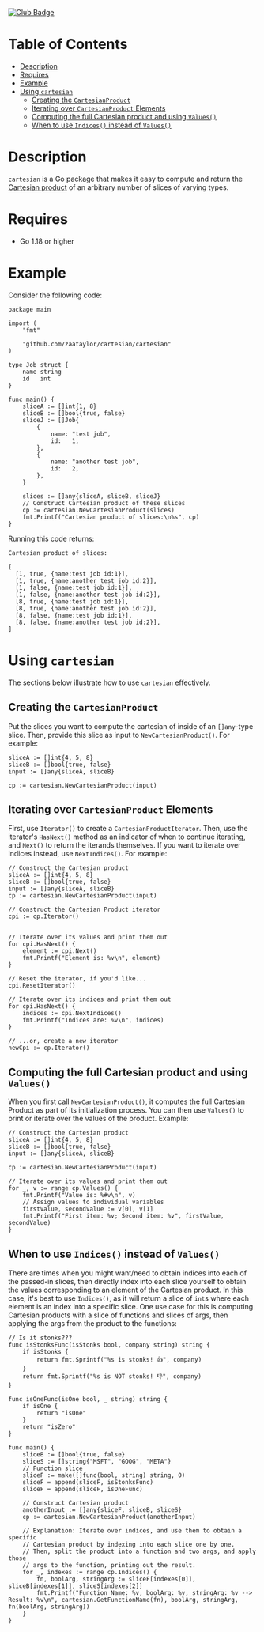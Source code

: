 <a href="https://project-types.github.io/#club">
	<img src="https://img.shields.io/badge/project%20type-club-ff69b4" alt="Club Badge">
</a>

# Table of Contents
- [Description](#description)
- [Requires](#requires)
- [Example](#example)
- [Using `cartesian`](#using-cartesian)
	- [Creating the `CartesianProduct`](#creating-the-cartesianproduct)
	- [Iterating over `CartesianProduct` Elements](#iterating-over-cartesianproduct-elements)
	- [Computing the full Cartesian product and using `Values()`](#computing-the-full-cartesian-product-and-using-values)
	- [When to use `Indices()` instead of `Values()`](#when-to-use-indices-instead-of-values)

# Description

`cartesian` is a Go package that makes it easy to compute and return the [Cartesian product](https://en.wikipedia.org/wiki/Cartesian_product) of an arbitrary number of slices of varying types.

# Requires
- Go 1.18 or higher

# Example

Consider the following code:

```golang
package main

import (
	"fmt"

	"github.com/zaataylor/cartesian/cartesian"
)

type Job struct {
	name string
	id   int
}

func main() {
	sliceA := []int{1, 8}
	sliceB := []bool{true, false}
	sliceJ := []Job{
		{
			name: "test job",
			id:   1,
		},
		{
			name: "another test job",
			id:   2,
		},
	}

	slices := []any{sliceA, sliceB, sliceJ}
	// Construct Cartesian product of these slices
	cp := cartesian.NewCartesianProduct(slices)
	fmt.Printf("Cartesian product of slices:\n%s", cp)
}
```

Running this code returns:

```
Cartesian product of slices:

[
  [1, true, {name:test job id:1}], 
  [1, true, {name:another test job id:2}], 
  [1, false, {name:test job id:1}], 
  [1, false, {name:another test job id:2}], 
  [8, true, {name:test job id:1}], 
  [8, true, {name:another test job id:2}], 
  [8, false, {name:test job id:1}], 
  [8, false, {name:another test job id:2}], 
]
 ```

# Using `cartesian`
The sections below illustrate how to use `cartesian` effectively.

## Creating the `CartesianProduct`
Put the slices you want to compute the cartesian of inside of an `[]any`-type slice. Then, provide this slice as input to `NewCartesianProduct()`. For example:
```golang
sliceA := []int{4, 5, 8}
sliceB := []bool{true, false}
input := []any{sliceA, sliceB}

cp := cartesian.NewCartesianProduct(input)
```

## Iterating over `CartesianProduct` Elements
First, use `Iterator()` to create a `CartesianProductIterator`. Then, use the iterator's `HasNext()` method as an indicator of when to continue iterating, and `Next()` to return the iterands themselves. If you want to iterate over indices instead, use `NextIndices()`. For example:
```golang
// Construct the Cartesian product
sliceA := []int{4, 5, 8}
sliceB := []bool{true, false}
input := []any{sliceA, sliceB}
cp := cartesian.NewCartesianProduct(input)

// Construct the Cartesian Product iterator
cpi := cp.Iterator()


// Iterate over its values and print them out
for cpi.HasNext() {
    element := cpi.Next()
    fmt.Printf("Element is: %v\n", element)
}

// Reset the iterator, if you'd like...
cpi.ResetIterator()

// Iterate over its indices and print them out
for cpi.HasNext() {
	indices := cpi.NextIndices()
	fmt.Printf("Indices are: %v\n", indices)
}

// ...or, create a new iterator
newCpi := cp.Iterator()
```

## Computing the full Cartesian product and using `Values()`
When you first call `NewCartesianProduct()`, it computes the full Cartesian Product as part of its initialization process. You can then use `Values()` to print or iterate over the values of the product. Example:
```golang
// Construct the Cartesian product
sliceA := []int{4, 5, 8}
sliceB := []bool{true, false}
input := []any{sliceA, sliceB}

cp := cartesian.NewCartesianProduct(input)

// Iterate over its values and print them out
for _, v := range cp.Values() {
    fmt.Printf("Value is: %#v\n", v)
	// Assign values to individual variables
	firstValue, secondValue := v[0], v[1]
	fmt.Printf("First item: %v; Second item: %v", firstValue, secondValue)
}
```

## When to use `Indices()` instead of `Values()`
There are times when you might want/need to obtain indices into each of the passed-in slices, then directly index into each slice yourself to obtain the values corresponding to an element of the Cartesian product. In this case, it's best to use `Indices()`, as it will return a slice of `int`s where each element is an index into a specific slice. One use case for this is computing Cartesian products with a slice of functions and slices of args, then applying the args from the product to the functions:
```golang
// Is it stonks???
func isStonksFunc(isStonks bool, company string) string {
	if isStonks {
		return fmt.Sprintf("%s is stonks! 👍", company)
	}
	return fmt.Sprintf("%s is NOT stonks! 👎", company)
}

func isOneFunc(isOne bool, _ string) string {
	if isOne {
		return "isOne"
	}
	return "isZero"
}

func main() {
	sliceB := []bool{true, false}
	sliceS := []string{"MSFT", "GOOG", "META"}
	// Function slice
	sliceF := make([]func(bool, string) string, 0)
	sliceF = append(sliceF, isStonksFunc)
	sliceF = append(sliceF, isOneFunc)
	
	// Construct Cartesian product
	anotherInput := []any{sliceF, sliceB, sliceS}
	cp := cartesian.NewCartesianProduct(anotherInput)

	// Explanation: Iterate over indices, and use them to obtain a specific
	// Cartesian product by indexing into each slice one by one.
	// Then, split the product into a function and two args, and apply those
	// args to the function, printing out the result.
	for _, indexes := range cp.Indices() {
		fn, boolArg, stringArg := sliceF[indexes[0]], sliceB[indexes[1]], sliceS[indexes[2]]
		fmt.Printf("Function Name: %v, boolArg: %v, stringArg: %v --> Result: %v\n", cartesian.GetFunctionName(fn), boolArg, stringArg, fn(boolArg, stringArg))
	}
}

```